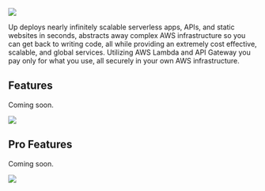 ![](https://dl.dropboxusercontent.com/u/6396913/Apex/Up/Readme/title-fs8.png)

Up deploys nearly infinitely scalable serverless apps, APIs, and static websites in seconds, abstracts away complex AWS infrastructure so you can get back to writing code, all while providing an extremely cost effective, scalable, and global services. Utilizing AWS Lambda and API Gateway you pay only for what you use, all securely in your own AWS infrastructure.

## Features

Coming soon.

![](https://dl.dropboxusercontent.com/u/6396913/Apex/Up/Readme/up-features-community.png)

## Pro Features

Coming soon.

<a href="https://apex.sh"><img src="http://tjholowaychuk.com:6000/svg/sponsor"></a>
